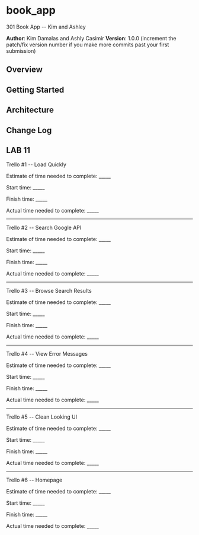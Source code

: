 # book_app
301 Book App -- Kim and Ashley


**Author**: Kim Damalas and Ashly Casimir
**Version**: 1.0.0 (increment the patch/fix version number if you make more commits past your first submission)

## Overview
<!-- Provide a high level overview of what this application is and why you are building it, beyond the fact that it's an assignment for a Code 301 class. (i.e. What's your problem domain?) -->

## Getting Started
<!-- What are the steps that a user must take in order to build this app on their own machine and get it running? -->

## Architecture
<!-- Provide a detailed description of the application design. What technologies (languages, libraries, etc) you're using, and any other relevant design information. -->

## Change Log
<!-- Use this area to document the iterative changes made to your application as each feature is successfully implemented. Use time stamps. Here's an examples:

01-01-2001 4:59pm - Application now has a fully-functional express server, with GET and POST routes for the book resource.

## Credits and Collaborations
<!-- Give credit (and a link) to other people or resources that helped you build this application. -->

## LAB 11

Trello #1 -- Load Quickly

Estimate of time needed to complete: _____

Start time: _____

Finish time: _____

Actual time needed to complete: _____

------

Trello #2 -- Search Google API

Estimate of time needed to complete: _____

Start time: _____

Finish time: _____

Actual time needed to complete: _____

------

Trello #3 -- Browse Search Results

Estimate of time needed to complete: _____

Start time: _____

Finish time: _____

Actual time needed to complete: _____

------

Trello #4 -- View Error Messages

Estimate of time needed to complete: _____

Start time: _____

Finish time: _____

Actual time needed to complete: _____

------

Trello #5 -- Clean Looking UI

Estimate of time needed to complete: _____

Start time: _____

Finish time: _____

Actual time needed to complete: _____

------

Trello #6 -- Homepage

Estimate of time needed to complete: _____

Start time: _____

Finish time: _____

Actual time needed to complete: _____